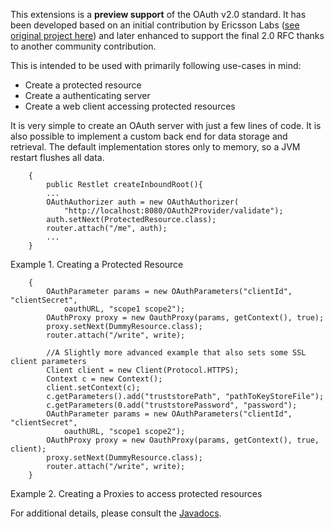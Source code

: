 This extensions is a **preview support** of the OAuth v2.0 standard. It has been developed based on an initial contribution by Ericsson Labs ([see original project here](http://labs.ericsson.com/apis/oauth2-framework)) and later enhanced to support the final 2.0 RFC thanks to another community contribution.

This is intended to be used with primarily following use-cases in mind:
- Create a protected resource
- Create a authenticating server
- Create a web client accessing protected resources

It is very simple to create an OAuth server with just a few lines of code. It is also possible to implement a custom back end for data storage and retrieval. The default implementation stores only to memory, so a JVM restart flushes all data.

<pre class="language-java"><code class="language-java">    {
        public Restlet createInboundRoot(){
        ...
        OAuthAuthorizer auth = new OAuthAuthorizer(
            "http://localhost:8080/OAuth2Provider/validate");
        auth.setNext(ProtectedResource.class);
        router.attach("/me", auth);
        ...
    }
</code></pre>

Example 1. Creating a Protected Resource

<pre class="language-java"><code class="language-java">    {
        OAuthParameter params = new OAuthParameters("clientId", "clientSecret",
            oauthURL, "scope1 scope2");
        OAuthProxy proxy = new OauthProxy(params, getContext(), true);
        proxy.setNext(DummyResource.class);
        router.attach("/write", write);

        //A Slightly more advanced example that also sets some SSL client parameters
        Client client = new Client(Protocol.HTTPS);
        Context c = new Context();
        client.setContext(c);
        c.getParameters().add("truststorePath", "pathToKeyStoreFile");
        c.getParameters(0.add("truststorePassword", "password");
        OAuthParameter params = new OAuthParameters("clientId", "clientSecret",
            oauthURL, "scope1 scope2");
        OAuthProxy proxy = new OauthProxy(params, getContext(), true, client);
        proxy.setNext(DummyResource.class);
        router.attach("/write", write);
    }
</code></pre>

Example 2. Creating a Proxies to access protected resources


For additional details, please consult the
[Javadocs](javadocs://jse/ext/org/restlet/ext/oauth/package-summary.html).

